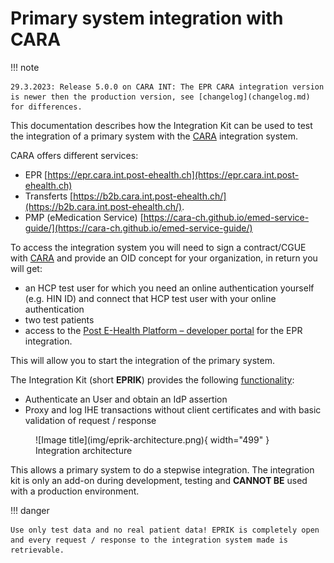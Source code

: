# Primary system integration with CARA

!!! note

    29.3.2023: Release 5.0.0 on CARA INT: The EPR CARA integration version is newer then the production version, see [changelog](changelog.md) for differences.

This documentation describes how the Integration Kit can be used to test
the integration of a primary system with the [CARA](https://www.cara.ch/) integration system.

CARA offers different services:

- EPR [https://epr.cara.int.post-ehealth.ch](https://epr.cara.int.post-ehealth.ch)
- Transferts [https://b2b.cara.int.post-ehealth.ch/](https://b2b.cara.int.post-ehealth.ch/).
- PMP (eMedication Service) [https://cara-ch.github.io/emed-service-guide/](https://cara-ch.github.io/emed-service-guide/)

To access the integration system you will need to sign a contract/CGUE with [CARA](https://www.cara.ch/) and provide an OID concept for your organization,
in return you will get:

- an HCP test user for which you need an online authentication yourself (e.g. HIN ID) and connect that HCP test user with your online authentication
- two test patients
- access to the [Post E-Health Platform – developer portal](https://developer.post.ch/en/e-health) for the EPR integration.

This will allow you to start the integration of the primary system.

The Integration Kit (short **EPRIK**) provides the following [functionality](usecases.md):

- Authenticate an User and obtain an IdP assertion
- Proxy and log IHE transactions without client certificates and with basic validation of request / response 

<figure markdown>
  ![Image title](img/eprik-architecture.png){ width="499" }
  <figcaption>Integration architecture</figcaption>
</figure>

This allows a primary system to do a stepwise integration. The integration kit is only
an add-on during development, testing and **CANNOT BE** used with a production environment.

!!! danger

    Use only test data and no real patient data! EPRIK is completely open 
    and every request / response to the integration system made is retrievable.
